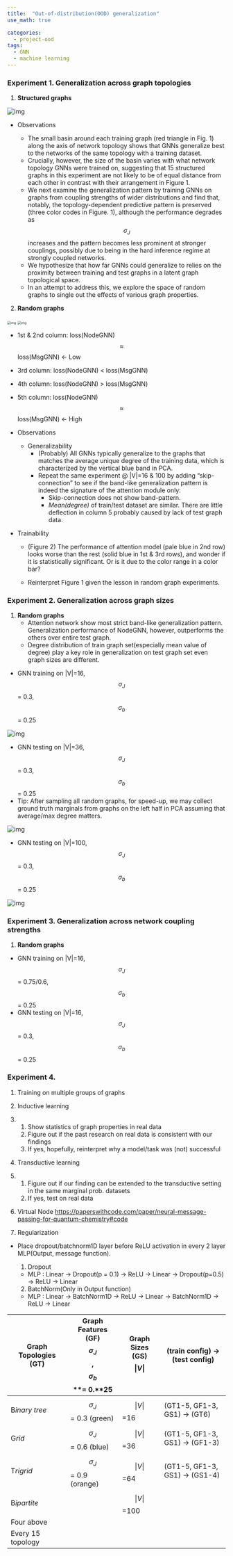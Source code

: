 ```yaml
---
title:  "Out-of-distribution(OOD) generalization"
use_math: true

categories:
  - project-ood
tags:
  - GNN
  - machine learning
---
```


### Experiment 1. Generalization across graph topologies

1. **Structured graphs**

![img](https://paper-attachments.dropbox.com/s_9CDAC1F5BF293DE3A98D349DDB337452C1DCE34D63AD0A4072478C05CD9DF560_1611725134009_image.png)

- Observations

  - The small basin around each training graph (red triangle in Fig. 1) along the axis of network topology shows that GNNs generalize best to the networks of the same topology with a training dataset.
  - Crucially, however, the size of the basin varies with what network topology GNNs were trained on, suggesting that 15 structured graphs in this experiment are not likely to be of equal distance from each other in contrast with their arrangement in Figure 1. 
  - We next examine the generalization pattern by training GNNs on graphs from coupling strengths of wider distributions and find that, notably, the topology-dependent predictive pattern is preserved (three color codes in Figure. 1), although the performance degrades as $$\sigma_{J}$$ increases and the pattern becomes less prominent at stronger couplings, possibly due to being in the hard inference regime at strongly coupled networks.
  - We hypothesize that how far GNNs could generalize to relies on the proximity between training and test graphs in a latent graph topological space.
  - In an attempt to address this, we explore the space of random graphs to single out the effects of various graph properties.

2. **Random graphs**

<img src="https://paper-attachments.dropbox.com/s_9CDAC1F5BF293DE3A98D349DDB337452C1DCE34D63AD0A4072478C05CD9DF560_1612713725091_file.png" alt="img" style="zoom:50%;" />

<img src="https://paper-attachments.dropbox.com/s_110D05CA50351F4DBCA160181BD053E1B0EA1176B24AA3F2756A511D9A70D9D6_1614148440482_file.png" alt="img" style="zoom:50%;" />

- 1st & 2nd column: loss(NodeGNN) $$\approx$$ loss(MsgGNN) ← Low
- 3rd column: loss(NodeGNN) < loss(MsgGNN)
- 4th column: loss(NodeGNN) > loss(MsgGNN)
- 5th column: loss(NodeGNN) $$\approx$$ loss(MsgGNN) ← High

- Observations

  - Generalizability
    - (Probably) All GNNs typically generalize to the graphs that matches the average unique degree of the training data, which is characterized by the vertical blue band in PCA.
    - Repeat the same experiment @ |V|=16 & 100 by adding “skip-connection” to see if the band-like generalization pattern is indeed the signature of the attention module only: 
      - Skip-connection does not show band-pattern. 
      - *Mean(degree)* of train/test dataset are similar. There are little deflection in column 5 probably caused by lack of test graph data.

- Trainability
  - (Figure 2) The performance of attention model (pale blue in 2nd row) looks worse than the rest (solid blue in 1st & 3rd rows), and wonder if it is statistically significant. Or is it due to the color range in a color bar?

  - Reinterpret Figure 1 given the lesson in random graph experiments.

### Experiment 2. Generalization across graph sizes

1. **Random graphs**
     - Attention network show most strict band-like generalization pattern. Generalization performance of NodeGNN, however, outperforms the others over entire test graph.
     - Degree distribution of train graph set(especially mean value of degree) play a key role in generalization on test graph set even graph sizes are different.

  - GNN training on |V|=16, $$\sigma_{J}$$ = 0.3, $$\sigma_{b}$$ = 0.25

![img](https://paper-attachments.dropbox.com/s_110D05CA50351F4DBCA160181BD053E1B0EA1176B24AA3F2756A511D9A70D9D6_1617005109412_Unknown.png)

  - GNN testing on |V|=36, $$\sigma_{J}$$ = 0.3, $$\sigma_{b}$$ = 0.25
  - Tip: After sampling all random graphs, for speed-up, we may collect ground truth marginals from graphs on the left half in PCA assuming that average/max degree matters.

![img](https://paper-attachments.dropbox.com/s_110D05CA50351F4DBCA160181BD053E1B0EA1176B24AA3F2756A511D9A70D9D6_1617005387118_Unknown.png)
  
  - GNN testing on |V|=100, $$\sigma_{J}$$ = 0.3, $$\sigma_{b}$$ = 0.25

![img](https://paper-attachments.dropbox.com/s_110D05CA50351F4DBCA160181BD053E1B0EA1176B24AA3F2756A511D9A70D9D6_1617005984667_Unknown.png)



### Experiment 3. Generalization across network coupling strengths

1. **Random graphs**

  - GNN training on |V|=16, $$\sigma_{J}$$ = 0.75/0.6, $$\sigma_{b}$$ = 0.25
  - GNN testing on |V|=16, $$\sigma_{J}$$ = 0.3, $$\sigma_{b}$$ = 0.25


### Experiment 4. 

1. Training on multiple groups of graphs

2. Inductive learning

3. 1. Show statistics of graph properties in real data
   2. Figure out if the past research on real data is consistent with our findings
   3. If yes, hopefully, reinterpret why a model/task was (not) successful

4. Transductive learning

5. 1. Figure out if our finding can be extended to the transductive setting in the same marginal prob. datasets
   2. If yes, test on real data

6. Virtual Node https://paperswithcode.com/paper/neural-message-passing-for-quantum-chemistry#code

7. Regularization

- Place dropout/batchnorm1D layer before ReLU activation in every 2 layer MLP(Output, message function). 

  1. Dropout

  - MLP : Linear → Dropout(p = 0.1) → ReLU → Linear → Dropout(p=0.5) → ReLU → Linear

  2. BatchNorm(Only in Output function)

  - MLP : Linear → BatchNorm1D → ReLU → Linear → BatchNorm1D → ReLU → Linear

| **Graph Topologies** **(GT)** | **Graph Features** **(GF)**$$\sigma_{J}$$**,** $$\sigma_{b}$$ **= 0.****25** | **Graph Sizes** **(GS)**$$\|V\|$$ | **(train config) →** **(test** **config)** |
| ----------------------------- | ------------------------------------------------------------ | --------------------------------- | ------------------------------------------ |
| B*inary* *tree*               | $$\sigma_{J}$$ = 0.3 (green)                                 | $$\|V\|$$=16                      | (GT1-5, GF1-3, GS1) → (GT6)                |
| G*rid*                        | $$\sigma_{J}$$ = 0.6 (blue)                                  | $$\|V\|$$=36                      | (GT1-5, GF1-3, GS1) → (GF1-3)              |
| T*rigrid*                     | $$\sigma_{J}$$ = 0.9 (orange)                                | $$\|V\|$$=64                      | (GT1-5, GF1-3, GS1) → (GS1-4)              |
| B*ipartite*                   |                                                              | $$\|V\|$$=100                     |                                            |
| Four above                    |                                                              |                                   |                                            |
| Every 15 topology             |                                                              |                                   |                                            |
